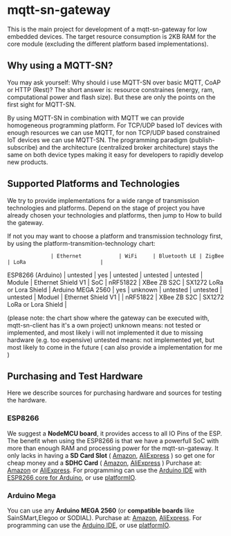 # mqtt-sn-gateway
This is the main project for development of a mqtt-sn-gateway for low embedded devices.
The target resource consumption is 2KB RAM for the core module (excluding the different platform based implementations).

## Why using a MQTT-SN?
You may ask yourself: Why should i use MQTT-SN over basic MQTT, CoAP or HTTP (Rest)?
The short answer is: resource constraines (energy, ram, computational power and flash size).
But these are only the points on the first sight for MQTT-SN.

By using MQTT-SN in combination with MQTT we can provide homogeneous programming platform.
For TCP/UDP based IoT devices with enough resources we can use MQTT, for non TCP/UDP based constrained IoT devices we can use MQTT-SN. The programming paradigm (publish-subscribe) and the architecture (centralized broker architecture) stays the same on both device types making it easy for developers to rapidly develop new products.

## Supported Platforms and Technologies
We try to provide implementations for a wide range of transmission technologies and platforms.
Depend on the stage of project you have already chosen your technologies and platforms, then jump to How to build the gateway.

If not you may want to choose a platform and transmission technology first, by using the platform-transmition-technology chart:

                  | Ethernet            | WiFi     | Bluetooth LE | ZigBee      | LoRa                        |
ESP8266 (Arduino) | untested            | yes      | untested     | untested    | untested                    |
Module            | Ethernet Shield V1  | SoC      | nRF51822     | XBee ZB S2C | SX1272 LoRa or Lora Shield  |
Arduino MEGA 2560 | yes                 | unknown  | untested     | untested    | untested                    |
Moduel            | Ethernet Shield V1  |          | nRF51822     | XBee ZB S2C | SX1272 LoRa or Lora Shield  |

(please note: the chart show where the gateway can be executed with, mqtt-sn-client has it's a own project)
unknown means: not tested or implemented, and most likely i will not implemented it due to missing hardware (e.g. too expensive)
untested means: not implemented yet, but most likely to come in the future ( can also provide a implementation for me )


## Purchasing and Test Hardware
Here we describe sources for purchasing hardware and sources for testing the hardware.

### ESP8266
We suggest a **NodeMCU board**, it provides access to all IO Pins of the ESP.
The benefit when using the ESP8266 is that we have a powerfull SoC with more than enough RAM and processing power for the mqtt-sn-gateway. It only lacks in having a **SD Card Slot** ( [Amazon]( https://www.amazon.de/s/ref=nb_sb_noss?__mk_de_DE=%C3%85M%C3%85%C5%BD%C3%95%C3%91&url=search-alias%3Daps&field-keywords=Arduino+SD+Card ), [AliExpress]( https://de.aliexpress.com/wholesale?catId=0&initiative_id=SB_20170515133800&SearchText=Arduino+SD+Card ) ) so get one for cheap money and a **SDHC Card** ( [Amazon]( https://www.amazon.de/s/ref=nb_sb_noss_2?__mk_de_DE=%C3%85M%C3%85%C5%BD%C3%95%C3%91&url=search-alias%3Daps&field-keywords=SDHC+card&rh=i%3Aaps%2Ck%3ASDHC+card ), [AliExpress]( ) )
Purchase at: [Amazon]( https://www.amazon.de/s/ref=nb_sb_noss?__mk_de_DE=%C3%85M%C3%85%C5%BD%C3%95%C3%91&url=search-alias%3Dcomputers&field-keywords=NodeMCU ) or [AliExpress]( https://de.aliexpress.com/wholesale?catId=0&initiative_id=SB_20170515132221&SearchText=NodeMcu ).
For programming can use the [Arduino IDE](https://www.arduino.cc/en/main/software) with [ESP8266 core for Arduino](https://github.com/esp8266/Arduino), or use [platformIO](http://platformio.org/).

### Arduino Mega
You can use any **Arduino MEGA 2560** (or **compatible boards** like SainSMart,Elegoo or SODIAL).
Purchase at: [Amazon]( https://www.amazon.de/s/ref=nb_sb_noss?__mk_de_DE=%C3%85M%C3%85%C5%BD%C3%95%C3%91&url=search-alias%3Dcomputers&field-keywords=Arduino+Mega ), [AliExpress]( https://de.aliexpress.com/wholesale?catId=0&initiative_id=SB_20170515133130&SearchText=Arduino+mega ).
For programming can use the [Arduino IDE](https://www.arduino.cc/en/main/software), or use [platformIO](http://platformio.org/).

